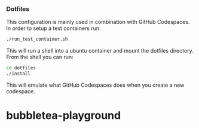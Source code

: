 ### Dotfiles

This configuration is mainly used in combination with GitHub Codespaces.
In order to setup a test containers run:

```sh
./run_test_container.sh
```

This will run a shell into a ubuntu container and mount the dotfiles directory.
From the shell you can run:

```sh
cd dotfiles
./install
```

This will emulate what GitHub Codespaces does when you create a new codespace.
# bubbletea-playground
